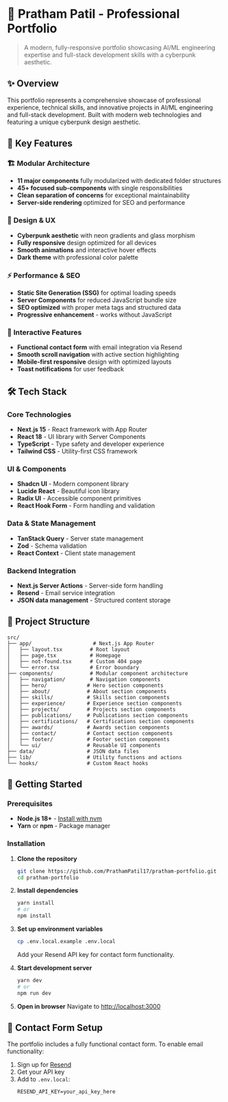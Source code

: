 # 🚀 Pratham Patil - Professional Portfolio

> A modern, fully-responsive portfolio showcasing AI/ML engineering expertise and full-stack development skills with a cyberpunk aesthetic.

## ✨ Overview

This portfolio represents a comprehensive showcase of professional experience, technical skills, and innovative projects in AI/ML engineering and full-stack development. Built with modern web technologies and featuring a unique cyberpunk design aesthetic.

## 🎯 Key Features

### 🏗️ **Modular Architecture**

- **11 major components** fully modularized with dedicated folder structures
- **45+ focused sub-components** with single responsibilities
- **Clean separation of concerns** for exceptional maintainability
- **Server-side rendering** optimized for SEO and performance

### 🎨 **Design & UX**

- **Cyberpunk aesthetic** with neon gradients and glass morphism
- **Fully responsive** design optimized for all devices
- **Smooth animations** and interactive hover effects
- **Dark theme** with professional color palette

### ⚡ **Performance & SEO**

- **Static Site Generation (SSG)** for optimal loading speeds
- **Server Components** for reduced JavaScript bundle size
- **SEO optimized** with proper meta tags and structured data
- **Progressive enhancement** - works without JavaScript

### 📧 **Interactive Features**

- **Functional contact form** with email integration via Resend
- **Smooth scroll navigation** with active section highlighting
- **Mobile-first responsive** design with optimized layouts
- **Toast notifications** for user feedback

## 🛠️ Tech Stack

### **Core Technologies**

- **Next.js 15** - React framework with App Router
- **React 18** - UI library with Server Components
- **TypeScript** - Type safety and developer experience
- **Tailwind CSS** - Utility-first CSS framework

### **UI & Components**

- **Shadcn UI** - Modern component library
- **Lucide React** - Beautiful icon library
- **Radix UI** - Accessible component primitives
- **React Hook Form** - Form handling and validation

### **Data & State Management**

- **TanStack Query** - Server state management
- **Zod** - Schema validation
- **React Context** - Client state management

### **Backend Integration**

- **Next.js Server Actions** - Server-side form handling
- **Resend** - Email service integration
- **JSON data management** - Structured content storage

## 📁 Project Structure

```
src/
├── app/                    # Next.js App Router
│   ├── layout.tsx         # Root layout
│   ├── page.tsx           # Homepage
│   ├── not-found.tsx      # Custom 404 page
│   └── error.tsx          # Error boundary
├── components/            # Modular component architecture
│   ├── navigation/        # Navigation components
│   ├── hero/             # Hero section components
│   ├── about/            # About section components
│   ├── skills/           # Skills section components
│   ├── experience/       # Experience section components
│   ├── projects/         # Projects section components
│   ├── publications/     # Publications section components
│   ├── certifications/   # Certifications section components
│   ├── awards/           # Awards section components
│   ├── contact/          # Contact section components
│   ├── footer/           # Footer section components
│   └── ui/               # Reusable UI components
├── data/                 # JSON data files
├── lib/                  # Utility functions and actions
└── hooks/                # Custom React hooks
```

## 🚀 Getting Started

### Prerequisites

- **Node.js 18+** - [Install with nvm](https://github.com/nvm-sh/nvm#installing-and-updating)
- **Yarn** or **npm** - Package manager

### Installation

1. **Clone the repository**

   ```bash
   git clone https://github.com/PrathamPatil17/pratham-portfolio.git
   cd pratham-portfolio
   ```

2. **Install dependencies**

   ```bash
   yarn install
   # or
   npm install
   ```

3. **Set up environment variables**

   ```bash
   cp .env.local.example .env.local
   ```

   Add your Resend API key for contact form functionality.

4. **Start development server**

   ```bash
   yarn dev
   # or
   npm run dev
   ```

5. **Open in browser**
   Navigate to [http://localhost:3000](http://localhost:3000)

## 📧 Contact Form Setup

The portfolio includes a fully functional contact form. To enable email functionality:

1. Sign up for [Resend](https://resend.com)
2. Get your API key
3. Add to `.env.local`:
   ```
   RESEND_API_KEY=your_api_key_here
   ```
